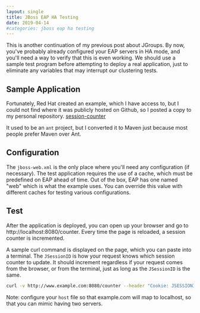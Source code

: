 ```yaml
---
layout: single
title: JBoss EAP HA Testing
date: 2019-04-14
#categories: jboss eap ha testing
---
```


This is another continuation of my previous post about JGroups.  By now, you've probably already configured your EAP servers in HA mode, and you'll need a way to verify that this is even working.  We should use a sample test program before attempting to deploy a real application, just to eliminate any variables that may interrupt our clustering tests.

## Sample Application
Fortunately, Red Hat created an example, which I have access to, but I could not find where it was publicly hosted on Github, so I posted a copy to my personal repository.  [session-counter](https://github.com/sqtran/session-counter)

It used to be an `ant` project, but I converted it to Maven just because most people prefer Maven over Ant.

## Configuration
The `jboss-web.xml` is the only place where you'll need any configuration (if necessary).  The test application requires the use of a cache, which must be predefined on EAP ahead of time.  Out of the box, EAP has one named "web" which is what the example uses.  You can override this value with different caches for testing various configurations.

## Test
After the application is deployed, you can open up your browser and go to http://localhost:8080/counter.  Every time the page is reloaded, a session counter is incremented.

A sample curl command is displayed on the page, which you can paste into a terminal.  The `JSessionID` is how your request knows which session counter to update.  It should increment regardless if your request comes from the browser, or from the terminal, just as long as the `JSessionID` is the same.

```bash
curl -v http://www.example.com:8080/counter --header "Cookie: JSESSIONID=ueRgXKhBFRjRubmyzF5z2LjZZIdJzi_nG2zUA-2y"
```

Note: configure your `host` file so that example.com will map to localhost, so that you can mimic having two servers.